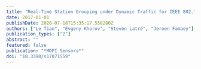 ```yaml
---
title: "Real-Time Station Grouping under Dynamic Traffic for IEEE 802.11ah"
date: 2017-01-01
publishDate: 2020-07-18T15:35:17.558280Z
authors: ["Le Tian", "Evgeny Khorov", "Steven Latré", "Jeroen Famaey"]
publication_types: ["2"]
abstract: ""
featured: false
publication: "*MDPI Sensors*"
doi: "10.3390/s17071559"
---
```



